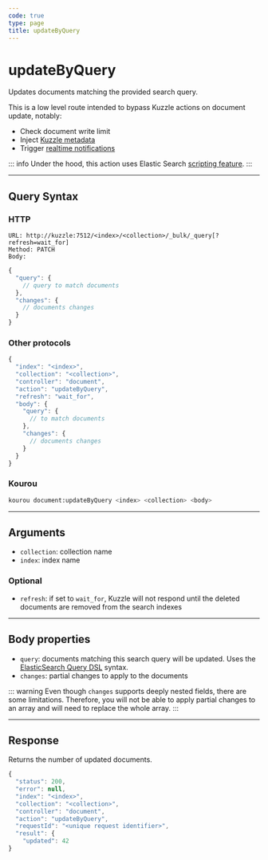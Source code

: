 ```yaml
---
code: true
type: page
title: updateByQuery
---
```


# updateByQuery

<SinceBadge version="2.11.0"/>

Updates documents matching the provided search query. 

This is a low level route intended to bypass Kuzzle actions on document update, notably:
  - Check document write limit
  - Inject [Kuzzle metadata](/core/2/guides/main-concepts/data-storage/#kuzzle-metadata)
  - Trigger [realtime notifications](/core/2/guides/main-concepts/realtime-engine)

::: info
Under the hood, this action uses Elastic Search [scripting feature](https://www.elastic.co/guide/en/elasticsearch/reference/current/modules-scripting-using.html).
:::

---

## Query Syntax

### HTTP

```http
URL: http://kuzzle:7512/<index>/<collection>/_bulk/_query[?refresh=wait_for]
Method: PATCH
Body:
```

```js
{
  "query": {
    // query to match documents
  },
  "changes": {
    // documents changes
  }
}
```

### Other protocols

```js
{
  "index": "<index>",
  "collection": "<collection>",
  "controller": "document",
  "action": "updateByQuery",
  "refresh": "wait_for",
  "body": {
    "query": {
      // to match documents
    },
    "changes": {
      // documents changes
    }
  }
}
```

### Kourou

```bash
kourou document:updateByQuery <index> <collection> <body>
```

---

## Arguments

- `collection`: collection name
- `index`: index name

### Optional

- `refresh`: if set to `wait_for`, Kuzzle will not respond until the deleted documents are removed from the search indexes

---

## Body properties

- `query`: documents matching this search query will be updated. Uses the [ElasticSearch Query DSL](https://www.elastic.co/guide/en/elasticsearch/reference/7.4/query-dsl.html) syntax.
- `changes`: partial changes to apply to the documents

::: warning
Even though `changes` supports deeply nested fields, there are some limitations. Therefore, you will not be able to apply partial changes to an array and will need to replace the whole array.
::: 

---

## Response

Returns the number of updated documents.


```js
{
  "status": 200,
  "error": null,
  "index": "<index>",
  "collection": "<collection>",
  "controller": "document",
  "action": "updateByQuery",
  "requestId": "<unique request identifier>",
  "result": {
    "updated": 42
}
```
